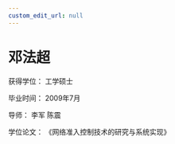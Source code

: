 ```yaml
---
custom_edit_url: null
---
```


# 邓法超

获得学位： 工学硕士

毕业时间： 2009年7月

导师： 李军  陈震

学位论文： 《网络准入控制技术的研究与系统实现》
